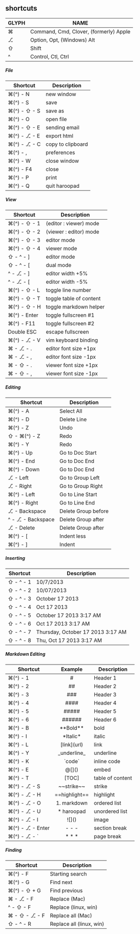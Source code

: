
## shortcuts

GLYPH    | NAME
---------|----------------------------------------
&#8984;  | Command, Cmd, Clover, (formerly) Apple
⎇       | Option, Opt, (Windows) Alt
⇧        | Shift
^        | Control, Ctl, Ctrl

##### File
Shortcut                 | Description
-------------------------|-------------------
&#8984;(^) - N           | new window
&#8984;(^) - S           | save
&#8984;(^) - ⇧ - S       | save as
&#8984;(^) - O           | open file
&#8984;(^) - ⇧ - E       | sending email
&#8984;(^) - ⎇ - E      | export html
&#8984;(^) - ⎇ - C      | copy to clipboard
&#8984;(^) - ,           | preferences
&#8984;(^) - W           | close window
&#8984;(^) - F4          | close
&#8984;(^) - P           | print
&#8984;(^) - Q           | quit haroopad

##### View
Shortcut            | Description
--------------------|-------------------
&#8984;(^) - ⇧ - 1  | (editor : viewer) mode
&#8984;(^) - ⇧ - 2  | (viewer : editor) mode
&#8984;(^) - ⇧ - 3  | editor mode
&#8984;(^) - ⇧ - 4  | viewer mode
⇧ - ^ - ]           | editor mode
⇧ - ^ - [           | dual mode
^ - ⎇ - ]          | editor width +5%
^ - ⎇ - [          | editor width -5%
&#8984;(^) - ⇧ - L  | toggle line number
&#8984;(^) - ⇧ - T  | toggle table of content
&#8984;(^) - ⇧ - H  | toggle markdown helper
&#8984;(^) - Enter  | toggle fullscreen #1
&#8984;(^) - F11    | toggle fullscreen #2
Double ESC          | escape fullscreen
&#8984;(^) - ⎇ - V | vim keyboard binding
&#8984; - ⎇ - .    | editor font size +1px
&#8984; - ⎇ - ,    | editor font size -1px
&#8984; - ⇧ - .     | viewer font size +1px
&#8984; - ⇧ - ,     | viewer font size -1px


##### Editing
 Shortcut                | Description
-------------------------|---------------------
&#8984;(^) - A           | Select All
&#8984;(^) - D           | Delete Line
&#8984;(^) - Z           | Undo
⇧ - &#8984;(^) - Z       | Redo
&#8984;(^) - Y           | Redo
&#8984;(^) - Up          | Go to Doc Start
&#8984;(^) - End         | Go to Doc End
&#8984;(^) - Down        | Go to Doc End
⎇ - Left                | Go to Group Left
⎇ - Right               | Go to Group Right
&#8984;(^) - Left        | Go to Line Start
&#8984;(^) - Right       | Go to Line End
⎇ - Backspace           | Delete Group before
^ - ⎇ - Backspace       | Delete Group after
⎇ - Delete              | Delete Group after
&#8984;(^) - [           | Indent less
&#8984;(^) - ]           | Indent

##### Inserting
 Shortcut          | Description
-------------------|---------------------
⇧ - ^ - 1          | 10/7/2013
⇧ - ^ - 2          | 10/07/2013
⇧ - ^ - 3          | October 17 2013
⇧ - ^ - 4          | Oct 17 2013
⇧ - ^ - 5          | October 17 2013 3:17 AM
⇧ - ^ - 6          | Oct 17 2013 3:17 AM
⇧ - ^ - 7          | Thursday, October 17 2013 3:17 AM
⇧ - ^ - 8          | Thu, Oct 17 2013 3:17 AM

##### Markdown Editing
Shortcut                     | Example        | Description
-----------------------------|:--------------:|-------------------
&#8984;(^) - 1               | #              | Header 1
&#8984;(^) - 2               | ##             | Header 2
&#8984;(^) - 3               | ###            | Header 3
&#8984;(^) - 4               | ####           | Header 4
&#8984;(^) - 5               | #####          | Header 5
&#8984;(^) - 6               | ######         | Header 6
&#8984;(^) - B               | \*\*Bold\*\*   | bold
&#8984;(^) - I               | \*Italic\*     | italic
&#8984;(^) - L               | \[link\](url)  | link
&#8984;(^) - Y               | \_underline_   | underline
&#8984;(^) - K               | \`code`        | inline code
&#8984;(^) - E               | @\[]()         | embed
&#8984;(^) - T               | [TOC]          | table of content
&#8984;(^) - ⎇ - S          | \~~strike~~    | strike
&#8984;(^) - ⎇ - H          | \==highlight== | highlight
&#8984;(^) - ⎇ - O          | 1. markdown    | ordered list
&#8984;(^) - ⎇ - U          | * haroopad     | unordered list
&#8984;(^) - ⎇ - I          | \!\[]()        | image
&#8984;(^) - ⎇ - Enter      | \- \- \-       | section break
&#8984;(^) - ⎇ - `          | \* \* \*       | page break

##### Finding
Shortcut                  | Description
--------------------------|-------------------
&#8984;(^) - F            | Starting search
&#8984;(^) - G            | Find next
&#8984;(^) - ⇧ + G        | Find previous
&#8984; - ⎇ - F          | Replace (Mac)
^ - ⇧ - F                 | Replace (linux, win)
&#8984; - ⇧ - ⎇ - F      | Replace all (Mac)
⇧ - ^ - R                 | Replace all (linux, win)